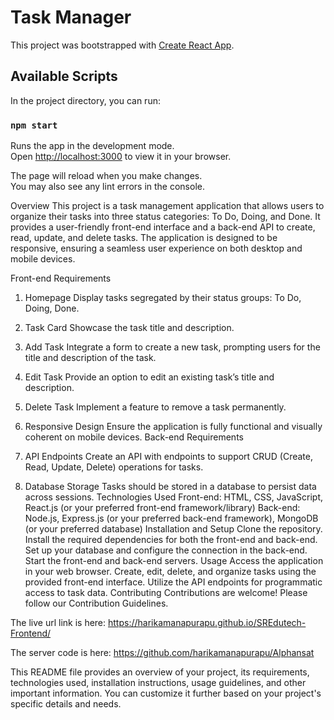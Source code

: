 # Task Manager

This project was bootstrapped with [Create React App](https://github.com/facebook/create-react-app).

## Available Scripts

In the project directory, you can run:

### `npm start`

Runs the app in the development mode.\
Open [http://localhost:3000](http://localhost:3000) to view it in your browser.

The page will reload when you make changes.\
You may also see any lint errors in the console.

Overview
This project is a task management application that allows users to organize their tasks into three status categories: To Do, Doing, and Done. It provides a user-friendly front-end interface and a back-end API to create, read, update, and delete tasks. The application is designed to be responsive, ensuring a seamless user experience on both desktop and mobile devices.

Front-end Requirements
1. Homepage
Display tasks segregated by their status groups: To Do, Doing, Done.
2. Task Card
Showcase the task title and description.
3. Add Task
Integrate a form to create a new task, prompting users for the title and description of the task.
4. Edit Task
Provide an option to edit an existing task’s title and description.
5. Delete Task
Implement a feature to remove a task permanently.

6. Responsive Design
Ensure the application is fully functional and visually coherent on mobile devices.
Back-end Requirements
1. API Endpoints
Create an API with endpoints to support CRUD (Create, Read, Update, Delete) operations for tasks.
2. Database Storage
Tasks should be stored in a database to persist data across sessions.
Technologies Used
Front-end: HTML, CSS, JavaScript, React.js (or your preferred front-end framework/library)
Back-end: Node.js, Express.js (or your preferred back-end framework), MongoDB (or your preferred database)
Installation and Setup
Clone the repository.
Install the required dependencies for both the front-end and back-end.
Set up your database and configure the connection in the back-end.
Start the front-end and back-end servers.
Usage
Access the application in your web browser.
Create, edit, delete, and organize tasks using the provided front-end interface.
Utilize the API endpoints for programmatic access to task data.
Contributing
Contributions are welcome! Please follow our Contribution Guidelines.

The live url link is here: https://harikamanapurapu.github.io/SREdutech-Frontend/


The server code is here: https://github.com/harikamanapurapu/Alphansat

This README file provides an overview of your project, its requirements, technologies used, installation instructions, usage guidelines, and other important information. You can customize it further based on your project's specific details and needs.






